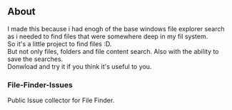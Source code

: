 ## About
I made this because i had enogh of the base windows file explorer search as i needed to find files that were somewhere deep in my fil system.<br>
So it's a little project to find files :D. <br>
But not only files, folders and file content search. Also with the ability to save the searches. <br>
Donwload and try it if you think it's useful to you. <br>


### File-Finder-Issues
Public Issue collector for File Finder.

